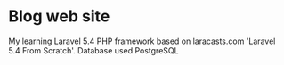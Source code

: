 # Blog web site
<p>
My learning Laravel 5.4 PHP framework
based on laracasts.com 'Laravel 5.4 From Scratch'.
Database used PostgreSQL
</p>
